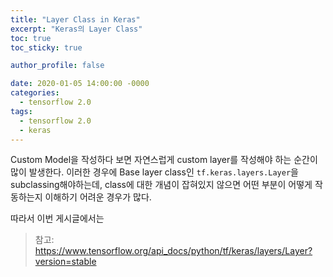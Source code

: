 ```yaml
---
title: "Layer Class in Keras"
excerpt: "Keras의 Layer Class"
toc: true
toc_sticky: true

author_profile: false

date: 2020-01-05 14:00:00 -0000
categories: 
  - tensorflow 2.0
tags:
  - tensorflow 2.0
  - keras
---
```


Custom Model을 작성하다 보면 자연스럽게 custom layer를 작성해야 하는 순간이 많이 발생한다. 이러한 경우에 Base layer class인 `tf.keras.layers.Layer`을 subclassing해야하는데, class에 대한 개념이 잡혀있지 않으면 어떤 부분이 어떻게 작동하는지 이해하기 어려운 경우가 많다.

따라서 이번 게시글에서는  

> 참고: https://www.tensorflow.org/api_docs/python/tf/keras/layers/Layer?version=stable
<!--stackedit_data:
eyJoaXN0b3J5IjpbMTk5NzA1OTUzMF19
-->